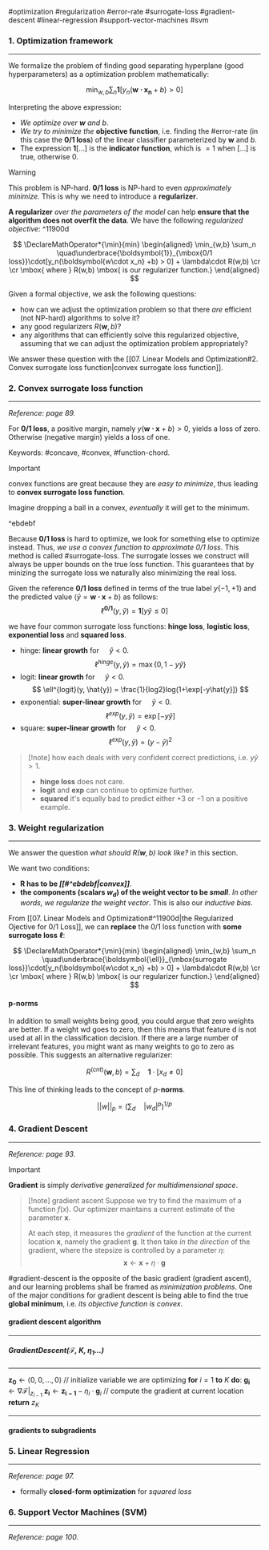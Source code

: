#optimization #regularization #error-rate #surrogate-loss #gradient-descent #linear-regression #support-vector-machines #svm


### 1. Optimization framework
---
We formalize the problem of finding good separating hyperplane (good hyperparameters) as a optimization problem mathematically:

$$
\DeclareMathOperator*{\min}{min}
\min_{w,b} \sum_n \boldsymbol{1}[y_n(\boldsymbol{w\cdot x_n} +b) > 0]
$$

Interpreting the above expression:
- *We optimize over $\boldsymbol{w}$ and $b$*.
- *We try to minimize the* **objective function**, i.e. finding the #error-rate  (in this case the **0/1 loss**) of the linear classifier parameterized by $\boldsymbol{w}$ and $b$.
- The expression $\boldsymbol{1}[\dots]$ is the **indicator function**, which is $=1$ when $[\dots]$ is true, otherwise 0.

>[!warning]
> This problem is NP-hard. **0/1 loss** is NP-hard to even *approximately minimize*. This is why we need to introduce a **regularizer**.


**A regularizer** *over the parameters of the model* can help **ensure that the algorithm does not overfit the data**. We have the following *regularized objective*: ^11900d

$$
\DeclareMathOperator*{\min}{min}
\begin{aligned}
\min_{w,b} \sum_n \quad\underbrace{\boldsymbol{1}}_{\mbox{0/1 loss}}\cdot[y_n(\boldsymbol{w\cdot x_n} +b) > 0] + \lambda\cdot R(w,b) \cr
\cr
\mbox{ where } R(w,b) \mbox{ is our regularizer function.}
\end{aligned}
$$

Given a formal objective, we ask the following questions:
- how can we adjust the optimization problem so that there *are* efficient (not NP-hard) algorithms to solve it?
- any good regularizers $R(\boldsymbol{w}, b)$?
- any algorithms that can efficiently solve this regularized objective, assuming that we can adjust the optimization problem appropriately?

We answer these question with the [[07. Linear Models and Optimization#2. Convex surrogate loss function|convex surrogate loss function]].

### 2. Convex surrogate loss function
---
*Reference: page 89.*

For **0/1 loss**, a positive margin, namely $y(\boldsymbol{w\cdot x}+b) > 0$, yields a loss of zero. Otherwise (negative margin) yields a loss of one.

Keywords: #concave, #convex, #function-chord.

>[!important]
> convex functions are great because they are *easy to minimize*, thus leading to **convex surrogate loss function**.
> 
> Imagine dropping a ball in a convex, *eventually* it will get to the minimum.

^ebdebf


Because **0/1 loss** is hard to optimize, we look for something else to optimize instead. Thus, *we use a convex function to approximate 0/1 loss*. This method is called #surrogate-loss. The surrogate losses we construct will always be upper bounds on the true loss function. This guarantees that by minizing the surrogate loss we naturally also minimizing the real loss.

Given the reference **0/1 loss** defined in terms of the true label $y\{-1, +1\}$ and the predicted value $\langle\hat{y} = \boldsymbol{w\cdot x} + b\rangle$ as follows:
$$
	\ell^{\boldsymbol{0/1}}(y, \hat{y}) = \boldsymbol{1}[y\hat{y} \leq 0]
$$

we have four common surrogate loss functions: **hinge loss**, **logistic loss**, **exponential loss** and **squared loss**.

- hinge: **linear growth** for $\quad\hat{y} < 0$.
$$
\DeclareMathOperator*{\max}{max}
\ell^{hinge}(y, \hat{y}) = \max\{0, 1-y\hat{y}\}
$$
- logit: **linear growth** for $\quad\hat{y} < 0$.
$$
\ell^{logit}(y, \hat{y}) = \frac{1}{log2}log(1+\exp[-y\hat{y}])
$$
- exponential: **super-linear growth** for $\quad\hat{y}<0$.
$$
\ell^{exp}(y, \hat{y}) = \exp[-y\hat{y}]
$$
- square: **super-linear growth** for $\quad\hat{y}<0$.
$$
\ell^{exp}(y, \hat{y}) = (y-\hat{y})^2
$$

>[!note] how each deals with very confident correct predictions, i.e. $y\hat{y}>1$.
> - **hinge loss** does not care.
> - **logit** and **exp** can continue to optimize further.
> - **squared** it's equally bad to predict either $+3$ or $-1$ on a positive example.


### 3. Weight regularization
---
We answer the question *what should $R(\boldsymbol{w}, b)$ look like?*  in this section.

We want two conditions:
- **R has to be *[[#^ebdebf|convex]]***.
- **the components (scalars $w_d$) of the weight vector to be *small***. *In other words, we regularize the weight vector*. This is also our *inductive bias*.

From [[07. Linear Models and Optimization#^11900d|the Regularized Ojective for 0/1 Loss]], we can **replace** the 0/1 loss function with **some surrogate loss** $\boldsymbol{\ell}$:

$$
\DeclareMathOperator*{\min}{min}
\begin{aligned}
\min_{w,b} \sum_n \quad\underbrace{\boldsymbol{\ell}}_{\mbox{surrogate loss}}\cdot[y_n(\boldsymbol{w\cdot x_n} +b) > 0] + \lambda\cdot R(w,b) \cr
\cr
\mbox{ where } R(w,b) \mbox{ is our regularizer function.}
\end{aligned}
$$

#### p-norms
In addition to small weights being good, you could argue that zero weights are better. If a weight wd goes to zero, then this means that feature d is not used at all in the classification decision. If there are a large number of irrelevant features, you might want as many weights
to go to zero as possible. This suggests an alternative regularizer:

$$
R^{(cnt)} (\boldsymbol{w}, b)= \sum_d\quad\boldsymbol{1}\cdot[x_d \neq 0]
$$

This line of thinking leads to the concept of $p$-**norms**.

$$
||w||_p = \left(\sum_d\quad|w_d|^p\right)^{1/p}
$$

### 4. Gradient Descent
---
*Reference: page 93.*

> [!important]
> **Gradient** is simply *derivative generalized for multidimensional space*.


> [!note] gradient ascent
> Suppose we try to find the maximum of a function $f(x)$. Our optimizer maintains a current estimate of the parameter $\boldsymbol{x}$.
> 
> At each step, it measures the *gradient* of the function at the current location $\boldsymbol{x}$, namely the gradient $\boldsymbol{g}$. It then take *in the direction* of the gradient, where the stepsize is controlled by a parameter $\eta$:
> $$ \boldsymbol{x} \leftarrow \boldsymbol{x} + \eta\cdot \boldsymbol{g} $$


#gradient-descent is the opposite of the basic gradient (gradient ascent), and our learning problems shall be framed as *minimization problems*. One of the major conditions for gradient descent is being able to find the true **global minimum**, i.e. *its objective function is convex*.

#### gradient descent algorithm
---
##### GradientDescent($\mathcal{F}$, $K$, $\eta_1\dots$)
---
$\boldsymbol{z_{0}} \leftarrow \langle 0, 0, \dots, 0\rangle$                                  // initialize variable we are optimizing
**for** $i = 1$ **to** $K$  **do**:
	$\boldsymbol{g_{i}} \leftarrow \nabla\mathcal{F}|_{z_{i-1}}$
	$\boldsymbol{z_{i}} \leftarrow \boldsymbol{z_{i-1}} - \eta_{i}\cdot\boldsymbol{g}_i$                           // compute the gradient at current location
**return** $z_K$
<hr>


#### gradients to subgradients


### 5. Linear Regression
---
*Reference: page 97.*

- formally **closed-form optimization** for *squared loss*


### 6. Support Vector Machines (SVM)
---
*Reference: page 100.*
